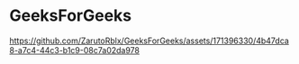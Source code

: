 # GeeksForGeeks


https://github.com/ZarutoRblx/GeeksForGeeks/assets/171396330/4b47dca8-a7c4-44c3-b1c9-08c7a02da978

